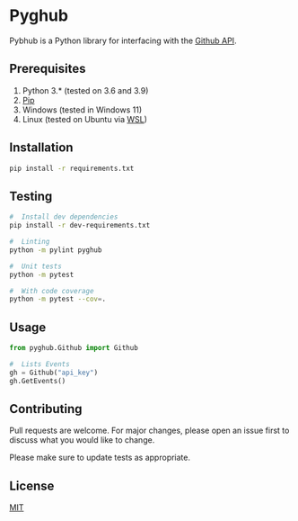 # Pyghub

Pybhub is a Python library for interfacing with the [Github API](https://docs.github.com/en/rest).


## Prerequisites
1. Python 3.* (tested on 3.6 and 3.9)
2. [Pip](https://pip.pypa.io/en/stable/)
2. Windows (tested in Windows 11)
3. Linux (tested on Ubuntu via [WSL](https://docs.microsoft.com/en-us/windows/wsl/install-win10))

## Installation

```bash
pip install -r requirements.txt
```

## Testing
```bash
#  Install dev dependencies
pip install -r dev-requirements.txt

#  Linting
python -m pylint pyghub

#  Unit tests
python -m pytest

#  With code coverage
python -m pytest --cov=.
```

## Usage
```python
from pyghub.Github import Github

#  Lists Events
gh = Github("api_key")
gh.GetEvents()
```

## Contributing
Pull requests are welcome. For major changes, please open an issue first to discuss what you would like to change.

Please make sure to update tests as appropriate.

## License
[MIT](https://choosealicense.com/licenses/mit/)
